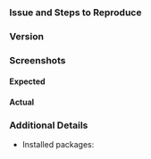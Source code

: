 ### Issue and Steps to Reproduce
<!-- Describe your issue and tell us how to reproduce it (include any useful information). -->

### Version

### Screenshots

#### Expected

#### Actual

### Additional Details
* Installed packages:
